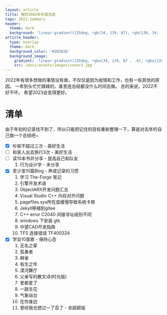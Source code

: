 ```yaml
---
layout: article
title: 我的2002年年度总结
tags: 2022,Summary
header:
  theme: dark
  background: 'linear-gradient(135deg, rgb(34, 139, 87), rgb(139, 34, 139))'
article_header:
  type: overlay
  theme: dark
  background_color: '#203028'
  background_image:
    gradient: 'linear-gradient(135deg, rgba(34, 139, 87 , .4), rgba(139, 34, 139, .4))'
    src: /docs/assets/images/cover3.jpg
---
```


2022年有很多想做的事情没有做，不仅仅是因为疫情和工作，也有一些其他的原因。
一年到头忙忙碌碌的，甚至连总结都没什么时间去做。
总的来说，2022不好不坏。
希望2023会变得更好。

<!--more-->

# 清单
由于年初的记录找不到了，所以只能把记住的目标重新整理一下，算是对去年的自己做一个总结吧~

- [x] 吵架不超过三次 - 美好生活
- [ ] 和家人出去旅行3次 - 美好生活
- [ ] 读10本书并分享 - 提高自己和队友
    1. 行为设计学 - 未分享
- [x] 至少发10篇Blog - 养成记录的习惯
    1. 学习 The-Forge 笔记
    2. 引擎开发术语
    3. ObjectARX开发问题汇总
    4. Visual Studio C++ 内存对齐问题
    5. pagefiles.sys所在盘缓慢导致系统卡顿
    6. Jekyll移植到gitee
    7. C++ error C2040 间接寻址级别不同
    8. windows 下安装 gtk
    9. 中望CAD开发指南
    10. TFS 连接错误 TF400324
- [x] 学会10首歌 - 保持心态
    1. 无名之辈
    2. 孤勇者
    3. 麻雀
    4. 有生之年
    5. 漠河舞厅
    6. 父亲写的散文诗(时光版)
    7. 爱都爱了
    8. 一路生花
    9. 气象站台
    10. 在你身边
    11. 曾经我也想过一了百了 - 余超颖版

